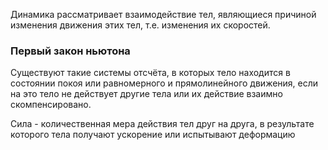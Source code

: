 Динамика рассматривает взаимодействие тел, являющиеся причиной изменения движения этих тел, т.е. изменения их скоростей.
### Первый закон ньютона
Существуют такие системы отсчёта, в которых тело находится в состоянии покоя или равномерного и прямолинейного движения, если на это тело не действует другие тела или их действие взаимно скомпенсировано.

Сила - количественная мера действия тел друг на друга, в результате которого тела получают ускорение или испытывают деформацию